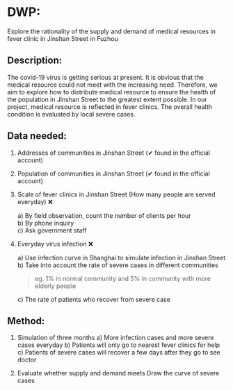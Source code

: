 # DWP: 
Explore the rationality of the supply and demand of medical resources in fever clinic in Jinshan Street in Fuzhou

## Description:
The covid-19 virus is getting serious at present. It is obvious that the medical resource could not meet with the increasing need. Therefore, we aim to explore how to distribute medical resource to ensure the health of the population in Jinshan Street to the greatest extent possible. In our project, medical resource is reflected in fever clinics. The overall health condition is evaluated by local severe cases.

## Data needed:
1. Addresses of communities in Jinshan Street (✔ found in the official account)
2. Population of communities in Jinshan Street (✔ found in the official account)
3. Scale of fever clinics in Jinshan Street (How many people are served everyday) ❌

    a) By field observation, count the number of clients per hour 
    <br>
    b) By phone inquiry<br>
    c) Ask government staff

4. Everyday virus infection ❌

    a) Use infection curve in Shanghai to simulate infection in Jinshan Street<br>
    b) Take into account the rate of severe cases in different communities <br>
    > eg. 1% in normal community and 5% in community with more elderly people<br>
    
    c) The rate of patients who recover from severe case


## Method:
 1. Simulation of three months
     a) More infection cases and more severe cases everyday
     b) Patients will only go to nearest fever clinics for help
     c) Patients of severe cases will recover a few days after they go to see doctor

 2. Evaluate whether supply and demand meets
     Draw the curve of severe cases



